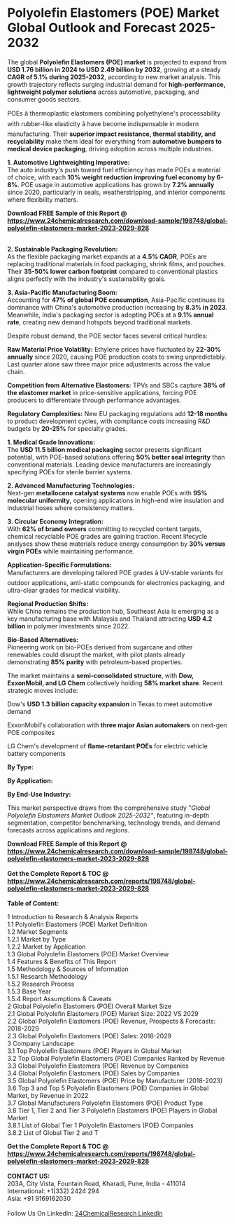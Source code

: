 <h1>Polyolefin Elastomers (POE) Market Global Outlook and Forecast 2025-2032</h1><p>The global <strong>Polyolefin Elastomers (POE) market</strong> is projected to expand from <strong>USD 1.76 billion in 2024 to USD 2.49 billion by 2032</strong>, growing at a steady <strong>CAGR of 5.1% during 2025-2032</strong>, according to new market analysis. This growth trajectory reflects surging industrial demand for <strong>high-performance, lightweight polymer solutions</strong> across automotive, packaging, and consumer goods sectors.</p><p>POEs â thermoplastic elastomers combining polyethylene's processability with rubber-like elasticity â have become indispensable in modern manufacturing. Their <strong>superior impact resistance, thermal stability, and recyclability</strong> make them ideal for everything from <strong>automotive bumpers to medical device packaging</strong>, driving adoption across multiple industries.</p><p><strong>1. Automotive Lightweighting Imperative:</strong><br>
The auto industry's push toward fuel efficiency has made POEs a material of choice, with each <strong>10% weight reduction improving fuel economy by 6-8%</strong>. POE usage in automotive applications has grown by <strong>7.2% annually</strong> since 2020, particularly in seals, weatherstripping, and interior components where flexibility matters.</p><div><b>Download FREE Sample of this Report @ 
            <a href="https://www.24chemicalresearch.com/download-sample/198748/global-polyolefin-elastomers-market-2023-2029-828">
            https://www.24chemicalresearch.com/download-sample/198748/global-polyolefin-elastomers-market-2023-2029-828</a></b></div><br><p><strong>2. Sustainable Packaging Revolution:</strong><br>
As the flexible packaging market expands at a <strong>4.5% CAGR</strong>, POEs are replacing traditional materials in food packaging, shrink films, and pouches. Their <strong>35-50% lower carbon footprint</strong> compared to conventional plastics aligns perfectly with the industry's sustainability goals.</p><p><strong>3. Asia-Pacific Manufacturing Boom:</strong><br>
Accounting for <strong>47% of global POE consumption</strong>, Asia-Pacific continues its dominance with China's automotive production increasing by <strong>8.3% in 2023</strong>. Meanwhile, India's packaging sector is adopting POEs at a <strong>9.1% annual rate</strong>, creating new demand hotspots beyond traditional markets.</p><p>Despite robust demand, the POE sector faces several critical hurdles:</p><p><strong>Raw Material Price Volatility:</strong> Ethylene prices have fluctuated by <strong>22-30% annually</strong> since 2020, causing POE production costs to swing unpredictably. Last quarter alone saw three major price adjustments across the value chain.</p><p><strong>Competition from Alternative Elastomers:</strong> TPVs and SBCs capture <strong>38% of the elastomer market</strong> in price-sensitive applications, forcing POE producers to differentiate through performance advantages.</p><p><strong>Regulatory Complexities:</strong> New EU packaging regulations add <strong>12-18 months</strong> to product development cycles, with compliance costs increasing R&amp;D budgets by <strong>20-25%</strong> for specialty grades.</p><p><strong>1. Medical Grade Innovations:</strong><br>
The <strong>USD 11.5 billion medical packaging</strong> sector presents significant potential, with POE-based solutions offering <strong>50% better seal integrity</strong> than conventional materials. Leading device manufacturers are increasingly specifying POEs for sterile barrier systems.</p><p><strong>2. Advanced Manufacturing Technologies:</strong><br>
Next-gen <strong>metallocene catalyst systems</strong> now enable POEs with <strong>95% molecular uniformity</strong>, opening applications in high-end wire insulation and industrial hoses where consistency matters.</p><p><strong>3. Circular Economy Integration:</strong><br>
With <strong>62% of brand owners</strong> committing to recycled content targets, chemical recyclable POE grades are gaining traction. Recent lifecycle analyses show these materials reduce energy consumption by <strong>30% versus virgin POEs</strong> while maintaining performance.</p><p><strong>Application-Specific Formulations:</strong><br>
	Manufacturers are developing tailored POE grades â UV-stable variants for outdoor applications, anti-static compounds for electronics packaging, and ultra-clear grades for medical visibility.</p><p><strong>Regional Production Shifts:</strong><br>
	While China remains the production hub, Southeast Asia is emerging as a key manufacturing base with Malaysia and Thailand attracting <strong>USD 4.2 billion</strong> in polymer investments since 2022.</p><p><strong>Bio-Based Alternatives:</strong><br>
	Pioneering work on bio-POEs derived from sugarcane and other renewables could disrupt the market, with pilot plants already demonstrating <strong>85% parity</strong> with petroleum-based properties.</p><p>The market maintains a <strong>semi-consolidated structure</strong>, with <strong>Dow, ExxonMobil, and LG Chem</strong> collectively holding <strong>58% market share</strong>. Recent strategic moves include:</p><p>Dow's <strong>USD 1.3 billion capacity expansion</strong> in Texas to meet automotive demand</p><p>ExxonMobil's collaboration with <strong>three major Asian automakers</strong> on next-gen POE composites</p><p>LG Chem's development of <strong>flame-retardant POEs</strong> for electric vehicle battery components</p><p><strong>By Type:</strong></p><p><strong>By Application:</strong></p><p><strong>By End-Use Industry:</strong></p><p>This market perspective draws from the comprehensive study <em>"Global Polyolefin Elastomers Market Outlook 2025-2032"</em>, featuring in-depth segmentation, competitor benchmarking, technology trends, and demand forecasts across applications and regions.</p><div><b>Download FREE Sample of this Report @ 
            <a href="https://www.24chemicalresearch.com/download-sample/198748/global-polyolefin-elastomers-market-2023-2029-828">
            https://www.24chemicalresearch.com/download-sample/198748/global-polyolefin-elastomers-market-2023-2029-828</a></b></div><br><div><b>Get the Complete Report & TOC @ 
            <a href="https://www.24chemicalresearch.com/reports/198748/global-polyolefin-elastomers-market-2023-2029-828">
            https://www.24chemicalresearch.com/reports/198748/global-polyolefin-elastomers-market-2023-2029-828</a></b></div><br>
            <b>Table of Content:</b><p>1 Introduction to Research & Analysis Reports<br />
    1.1 Polyolefin Elastomers (POE) Market Definition<br />
    1.2 Market Segments<br />
        1.2.1 Market by Type<br />
        1.2.2 Market by Application<br />
    1.3 Global Polyolefin Elastomers (POE) Market Overview<br />
    1.4 Features & Benefits of This Report<br />
    1.5 Methodology & Sources of Information<br />
        1.5.1 Research Methodology<br />
        1.5.2 Research Process<br />
        1.5.3 Base Year<br />
        1.5.4 Report Assumptions & Caveats<br />
2 Global Polyolefin Elastomers (POE) Overall Market Size<br />
    2.1 Global Polyolefin Elastomers (POE) Market Size: 2022 VS 2029<br />
    2.2 Global Polyolefin Elastomers (POE) Revenue, Prospects & Forecasts: 2018-2029<br />
    2.3 Global Polyolefin Elastomers (POE) Sales: 2018-2029<br />
3 Company Landscape<br />
    3.1 Top Polyolefin Elastomers (POE) Players in Global Market<br />
    3.2 Top Global Polyolefin Elastomers (POE) Companies Ranked by Revenue<br />
    3.3 Global Polyolefin Elastomers (POE) Revenue by Companies<br />
    3.4 Global Polyolefin Elastomers (POE) Sales by Companies<br />
    3.5 Global Polyolefin Elastomers (POE) Price by Manufacturer (2018-2023)<br />
    3.6 Top 3 and Top 5 Polyolefin Elastomers (POE) Companies in Global Market, by Revenue in 2022<br />
    3.7 Global Manufacturers Polyolefin Elastomers (POE) Product Type<br />
    3.8 Tier 1, Tier 2 and Tier 3 Polyolefin Elastomers (POE) Players in Global Market<br />
        3.8.1 List of Global Tier 1 Polyolefin Elastomers (POE) Companies<br />
        3.8.2 List of Global Tier 2 and T</p><div><b>Get the Complete Report & TOC @ 
            <a href="https://www.24chemicalresearch.com/reports/198748/global-polyolefin-elastomers-market-2023-2029-828">
            https://www.24chemicalresearch.com/reports/198748/global-polyolefin-elastomers-market-2023-2029-828</a></b></div><br><b>CONTACT US:</b><br>
            203A, City Vista, Fountain Road, Kharadi, Pune, India - 411014<br>
            International: +1(332) 2424 294<br>
            Asia: +91 9169162030 <br><br>
            Follow Us On LinkedIn: <a href="https://www.linkedin.com/company/24chemicalresearch/">24ChemicalResearch LinkedIn</a>